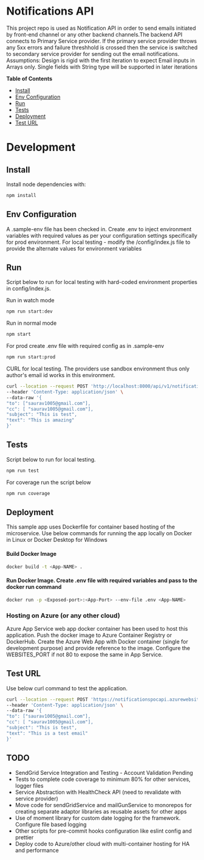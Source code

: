 # Notifications API

This project repo is used as Notification API in order to send emails initiated by front-end channel or any other backend channels.The backend API connects to Primary Service provider. If the primary service provider throws any 5xx errors and failure threshhold is crossed then the service is switched to secondary service provider for sending out the email notifications.
Assumptions: Design is rigid with the first iteration to expect Email inputs in Arrays only. Single fields with String type will be supported in later iterations

**Table of Contents**

- [Install](#install)
- [Env Configuration](#envconfig)
- [Run](#run)
- [Tests](#tests)
- [Deployment](#deployment)
- [Test URL](#test-url)

# Development

## Install

Install node dependencies with:

```sh
npm install
```

## Env Configuration

A .sample-env file has been checked in. Create .env to inject environment variables with required values as per your configuration settings specifically for prod environment.
For local testing - modify the /config/index.js file to provide the alternate values for environment variables

## Run

Script below to run for local testing with hard-coded environment properties in config/index.js.

Run in watch mode

```sh
npm run start:dev
```

Run in normal mode

```sh
npm start
```

For prod create .env file with required config as in .sample-env

```sh
npm run start:prod
```
CURL for local testing. The providers use sandbox environment thus only author's email id works in this environment.
```sh
curl --location --request POST 'http://localhost:8000/api/v1/notifications/email' \
--header 'Content-Type: application/json' \
--data-raw '{
"to": ["saurav1005@gmail.com"],
"cc": [ "saurav1005@gmail.com"],
"subject": "This is test",
"text": "This is amazing"
}'
```

## Tests

Script below to run for local testing.

```sh
npm run test
```

For coverage run the script below

```sh
npm run coverage
```

## Deployment

This sample app uses Dockerfile for container based hosting of the microservice. Use below commands for running the app locally on Docker in Linux or Docker Desktop for Windows

#### Build Docker Image

```sh
docker build -t <App-NAME> .
```

#### Run Docker Image. Create .env file with required variables and pass to the docker run command

```sh
docker run -p <Exposed-port>:<App-Port> --env-file .env <App-NAME>
```

### Hosting on Azure (or any other cloud)

Azure App Service web app docker container has been used to host this application. Push the docker image to Azure Container Registry or DockerHub. Create the Azure Web App with Docker container (single for development purpose) and provide reference to the image.
Configure the WEBSITES_PORT if not 80 to expose the same in App Service.

## Test URL

Use below curl command to test the application.

```sh
curl --location --request POST 'https://notificationspocapi.azurewebsites.net/api/v1/notifications/email' \
--header 'Content-Type: application/json' \
--data-raw '{
"to": ["saurav1005@gmail.com"],
"cc": [ "saurav1005@gmail.com"],
"subject": "This is test",
"text": "This is a test email"
}'
```

## TODO

- SendGrid Service Integration and Testing - Account Validation Pending
- Tests to complete code coverage to minimum 80% for other services, logger files
- Service Abstraction with HealthCheck API (need to revalidate with service provider)
- Move code for sendGridService and mailGunService to monorepos for creating separate adaptor libraries as reusable assets for other apps
- Use of moment library for custom date logging for the framework. Configure file based logging
- Other scripts for pre-commit hooks configuration like eslint config and prettier
- Deploy code to Azure/other cloud with multi-container hosting for HA and performance
